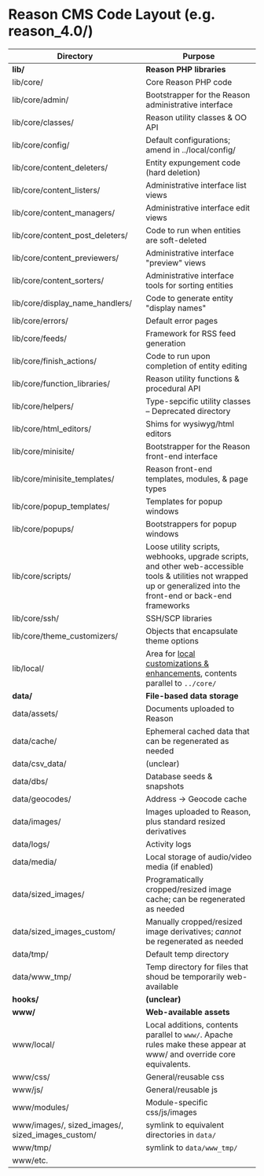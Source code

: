 # Reason CMS Code Layout (e.g. reason_4.0/)

Directory | Purpose
------------ | -------------
**lib/** | **Reason PHP libraries**
lib/core/ | Core Reason PHP code
lib/core/admin/ | Bootstrapper for the Reason administrative interface
lib/core/classes/ | Reason utility classes & OO API
lib/core/config/ | Default configurations; amend in ../local/config/
lib/core/content_deleters/ | Entity expungement code (hard deletion)
lib/core/content_listers/ | Administrative interface list views
lib/core/content_managers/ | Administrative interface edit views
lib/core/content_post_deleters/ | Code to run when entities are soft-deleted
lib/core/content_previewers/ | Administrative interface "preview" views
lib/core/content_sorters/ | Administrative interface tools for sorting entities
lib/core/display_name_handlers/ | Code to generate entity "display names"
lib/core/errors/ | Default error pages
lib/core/feeds/ | Framework for RSS feed generation
lib/core/finish_actions/ | Code to run upon completion of entity editing
lib/core/function_libraries/ | Reason utility functions & procedural API
lib/core/helpers/ | Type-sepcific utility classes – Deprecated directory
lib/core/html_editors/ | Shims for wysiwyg/html editors
lib/core/minisite/ | Bootstrapper for the Reason front-end interface
lib/core/minisite_templates/ | Reason front-end templates, modules, & page types
lib/core/popup_templates/ | Templates for popup windows
lib/core/popups/ | Bootstrappers for popup windows
lib/core/scripts/ | Loose utility scripts, webhooks, upgrade scripts, and other web-accessible tools & utilities not wrapped up or generalized into the front-end or back-end frameworks
lib/core/ssh/ | SSH/SCP libraries
lib/core/theme_customizers/ | Objects that encapsulate theme options
lib/local/ | Area for [local customizations & enhancements](core_local.md), contents parallel to `../core/`
**data/** | **File-based data storage**
data/assets/ | Documents uploaded to Reason
data/cache/ | Ephemeral cached data that can be regenerated as needed
data/csv_data/ | (unclear)
data/dbs/ | Database seeds & snapshots
data/geocodes/ | Address -> Geocode cache
data/images/ | Images uploaded to Reason, plus standard resized derivatives
data/logs/ | Activity logs
data/media/ | Local storage of audio/video media (if enabled)
data/sized_images/ | Programatically cropped/resized image cache; can be regenerated as needed
data/sized_images_custom/ | Manually cropped/resized image derivatives; *cannot* be regenerated as needed
data/tmp/ | Default temp directory
data/www_tmp/ | Temp directory for files that shoud be temporarily web-available
**hooks/** | **(unclear)**
**www/** | **Web-available assets**
www/local/ | Local additions, contents parallel to `www/`. Apache rules make these appear at www/ and override core equivalents.
www/css/ | General/reusable css
www/js/ | General/reusable js
www/modules/ | Module-specific css/js/images
www/images/, sized_images/, sized_images_custom/ | symlink to equivalent directories in `data/`
www/tmp/ | symlink to `data/www_tmp/`
www/etc. | 
